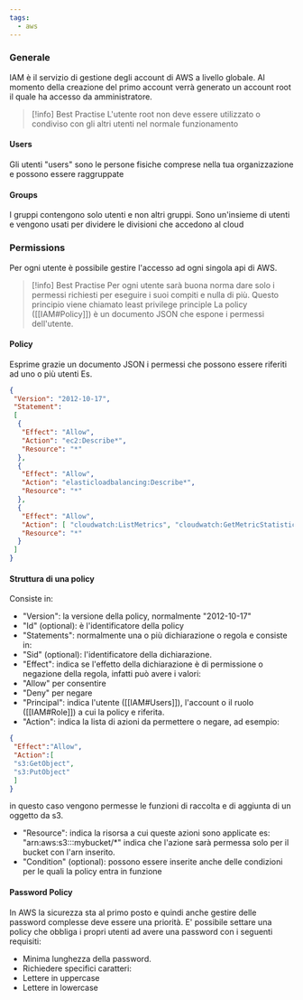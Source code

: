 ```yaml
---
tags:
  - aws
---
```

### Generale
IAM è il servizio di gestione degli account di AWS a livello globale.
Al momento della creazione del primo account verrà generato un account root il quale ha accesso da amministratore.

> [!info] Best Practise
> L'utente root non deve essere utilizzato o condiviso con gli altri utenti nel normale funzionamento

#### Users
Gli utenti "users" sono le persone fisiche comprese nella tua organizzazione e possono essere raggruppate
#### Groups
I gruppi contengono solo utenti e non altri gruppi. Sono un'insieme di utenti e vengono usati per dividere le divisioni che accedono al cloud
### Permissions
Per ogni utente è possibile gestire l'accesso ad ogni singola api di AWS.

>[!info] Best Practise
 Per ogni utente sarà buona norma dare solo i permessi richiesti per eseguire i suoi compiti e nulla di più. Questo principio viene chiamato least privilege principle
 La policy ([[IAM#Policy]]) è un documento JSON che espone i permessi dell'utente.

#### Policy
Esprime grazie un documento JSON i permessi che possono essere riferiti ad uno o più utenti
Es.
```json
{ 
 "Version": "2012-10-17", 
 "Statement": 
 [ 
  { 
   "Effect": "Allow",
   "Action": "ec2:Describe*", 
   "Resource": "*"
  }, 
  { 
   "Effect": "Allow", 
   "Action": "elasticloadbalancing:Describe*", 
   "Resource": "*" 
  }, 
  { 
   "Effect": "Allow", 
   "Action": [ "cloudwatch:ListMetrics", "cloudwatch:GetMetricStatistics", "cloudwatch:Describe*" ], 
   "Resource": "*" 
  } 
 ] 
}
```

#### Struttura di una policy
Consiste in:
- "Version": la versione della policy, normalmente "2012-10-17"
- "Id" (optional): è l'identificatore della policy
- "Statements": normalmente una o più dichiarazione o regola e consiste in:
- "Sid" (optional): l'identificatore della dichiarazione.
- "Effect": indica se l'effetto della dichiarazione è di permissione o negazione della regola, infatti può avere i valori:
- "Allow" per consentire
- "Deny" per negare
- "Principal": indica l'utente ([[IAM#Users]]), l'account o il ruolo ([[IAM#Role]]) a cui la policy e riferita.
- "Action": indica la lista di azioni da permettere o negare, ad esempio:
```json
{
 "Effect":"Allow",
 "Action":[
 "s3:GetObject",
 "s3:PutObject"
 ]
}
```
in questo caso vengono permesse le funzioni di raccolta e di aggiunta di un oggetto da s3.
- "Resource": indica la risorsa a cui queste azioni sono applicate es: "arn:aws:s3:::mybucket/\*" indica che l'azione sarà permessa solo per il bucket con l'arn inserito.
- "Condition" (optional): possono essere inserite anche delle condizioni per le quali la policy entra in funzione
#### Password Policy
In AWS la sicurezza sta al primo posto e quindi anche gestire delle password complesse deve essere una priorità.
E' possibile settare una policy che obbliga i propri utenti ad avere una password con i seguenti requisiti:
- Minima lunghezza della password.
- Richiedere specifici caratteri:
- Lettere in uppercase
- Lettere in lowercase